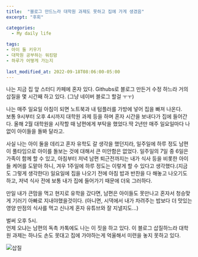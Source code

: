 ```yaml
---
title:  "블로그 만드느라 대학원 과제도 못하고 집에 가게 생겼음"
excerpt: "후회"

categories:
  - My daily life
  
tags:
- 아이 둘 키우기
- 대학원 공부하는 워킹맘
- 하루가 어떻게 가는지
  
last_modified_at: 2022-09-18T08:06:00-05:00
---
```

나는 지금 집 앞 스터디 카페에 혼자 있다.
Githubs로 블로그 만든거 수정 하느라 거의 삽질을 몇 시간째 하고 있다. (그냥 네이버 블로그 할걸 ㅜㅜ)

나는 매주 일요일 아침이 되면 노트북과 내 텀플러를 가방에 넣어 집을 빠져 나온다.  
보통 9시부터 오후 4시까지 대학원 과제 등을 하며 혼자 시간을 보내다가 집에 들어간다.
올해 2월 대학원을 시작할 때 남편에게 부탁을 했었다.딱 2년만 매주 일요일마다 나 없이 아이들을 돌봐 달라고.

사실 나는 아이 둘을 데리고 혼자 유학도 갈 생각을 했던지라, 일주일에 하루 정도 남편이 풀타임으로 아이를 돌보는 것에 대해서 큰 미안함은 없었다.
일주일의 7일 중 6일은 가족이 함께 할 수 있고, 아침부터 저녁 남편 퇴근전까지는 내가 식사 등을 비롯한 아이들 케어를 도맡아 하니, 겨우 1주일에 하루 정도는 이렇게 할 수 있다고 생각했다.(지금도 그렇게 생각한다)
일요일에 집을 나오기 전에 아침 밥과 반찬을 다 해놓고 나오기도 하고, 저녁 식사 전에 보통 내가 집에 들어가기 때문에 더욱 그러하다. 

만일 내가 큰맘을 먹고 현지로 유학을 갔다면, 남편은 아이들도 못만나고 혼자서 청승맞게 기러기 아빠로 지내야했을것이다.
(아니면, 시댁에서 내가 차려주는 밥보다 더 맛있는 영양 만점의 식사를 먹고 신나게 혼자 유튜브와 잘 지낼지도...)

벌써 오후 5시.  
언제 오냐는 남편의 독촉 카톡에도 나는 이 짓을 하고 있다.
이 블로그 삽질하느라 대학원 과제는 하나도 손도 못대고 집에 가야하는게 억울해서 미련을 놓지 못하고 있다.  

![삽질](https://user-images.githubusercontent.com/35909661/190892133-20f721ad-4f97-4406-b28b-134fda58b402.png)




